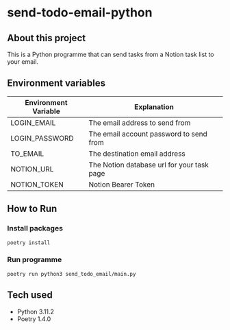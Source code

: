 # send-todo-email-python

## About this project
This is a Python programme that can send tasks from a Notion task list to your email.

## Environment variables
| Environment Variable | Explanation |
|---|---|
| LOGIN_EMAIL | The email address to send from |
| LOGIN_PASSWORD | The email account password to send from |
| TO_EMAIL | The destination email address |
| NOTION_URL | The Notion database url for your task page |
| NOTION_TOKEN | Notion Bearer Token |

## How to Run
### Install packages
```
poetry install
```
### Run programme
```
poetry run python3 send_todo_email/main.py
```

## Tech used
- Python 3.11.2
- Poetry 1.4.0
